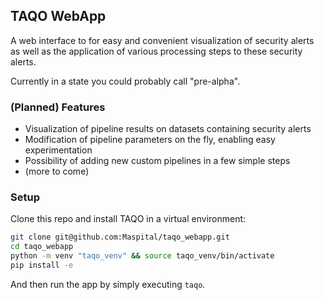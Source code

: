## TAQO WebApp
A web interface to for easy and convenient visualization of security alerts as well as the application of
various processing steps to these security alerts.

Currently in a state you could probably call "pre-alpha".


### (Planned) Features
- Visualization of pipeline results on datasets containing security alerts
- Modification of pipeline parameters on the fly, enabling easy experimentation
- Possibility of adding new custom pipelines in a few simple steps
- (more to come)

### Setup
Clone this repo and install TAQO in a virtual environment:
```bash
git clone git@github.com:Maspital/taqo_webapp.git
cd taqo_webapp
python -m venv "taqo_venv" && source taqo_venv/bin/activate
pip install -e
```
And then run the app by simply executing `taqo`.
